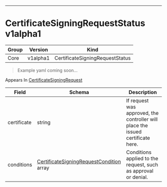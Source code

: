 

-----------
# CertificateSigningRequestStatus v1alpha1

Group        | Version     | Kind
------------ | ---------- | -----------
Core | v1alpha1 | CertificateSigningRequestStatus







> Example yaml coming soon...




<aside class="notice">
Appears In <a href="#certificatesigningrequest-v1alpha1">CertificateSigningRequest</a> </aside>

Field        | Schema     | Description
------------ | ---------- | -----------
certificate | string | If request was approved, the controller will place the issued certificate here.
conditions | [CertificateSigningRequestCondition](#certificatesigningrequestcondition-v1alpha1) array | Conditions applied to the request, such as approval or denial.






